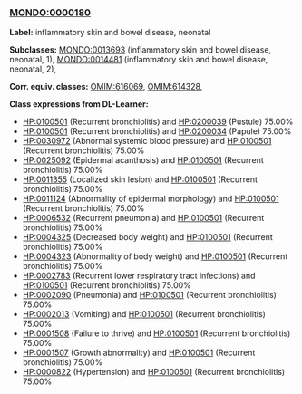 
### [MONDO:0000180](http://purl.obolibrary.org/obo/MONDO_0000180)
**Label:** inflammatory skin and bowel disease, neonatal

**Subclasses:** [MONDO:0013693](http://purl.obolibrary.org/obo/MONDO_0013693) (inflammatory skin and bowel disease, neonatal, 1), [MONDO:0014481](http://purl.obolibrary.org/obo/MONDO_0014481) (inflammatory skin and bowel disease, neonatal, 2), 

**Corr. equiv. classes:** [OMIM:616069](http://purl.obolibrary.org/obo/OMIM_616069), [OMIM:614328](http://purl.obolibrary.org/obo/OMIM_614328), 

**Class expressions from DL-Learner:**

- [HP:0100501](http://purl.obolibrary.org/obo/HP_0100501) (Recurrent bronchiolitis) and [HP:0200039](http://purl.obolibrary.org/obo/HP_0200039) (Pustule) 75.00%
- [HP:0100501](http://purl.obolibrary.org/obo/HP_0100501) (Recurrent bronchiolitis) and [HP:0200034](http://purl.obolibrary.org/obo/HP_0200034) (Papule) 75.00%
- [HP:0030972](http://purl.obolibrary.org/obo/HP_0030972) (Abnormal systemic blood pressure) and [HP:0100501](http://purl.obolibrary.org/obo/HP_0100501) (Recurrent bronchiolitis) 75.00%
- [HP:0025092](http://purl.obolibrary.org/obo/HP_0025092) (Epidermal acanthosis) and [HP:0100501](http://purl.obolibrary.org/obo/HP_0100501) (Recurrent bronchiolitis) 75.00%
- [HP:0011355](http://purl.obolibrary.org/obo/HP_0011355) (Localized skin lesion) and [HP:0100501](http://purl.obolibrary.org/obo/HP_0100501) (Recurrent bronchiolitis) 75.00%
- [HP:0011124](http://purl.obolibrary.org/obo/HP_0011124) (Abnormality of epidermal morphology) and [HP:0100501](http://purl.obolibrary.org/obo/HP_0100501) (Recurrent bronchiolitis) 75.00%
- [HP:0006532](http://purl.obolibrary.org/obo/HP_0006532) (Recurrent pneumonia) and [HP:0100501](http://purl.obolibrary.org/obo/HP_0100501) (Recurrent bronchiolitis) 75.00%
- [HP:0004325](http://purl.obolibrary.org/obo/HP_0004325) (Decreased body weight) and [HP:0100501](http://purl.obolibrary.org/obo/HP_0100501) (Recurrent bronchiolitis) 75.00%
- [HP:0004323](http://purl.obolibrary.org/obo/HP_0004323) (Abnormality of body weight) and [HP:0100501](http://purl.obolibrary.org/obo/HP_0100501) (Recurrent bronchiolitis) 75.00%
- [HP:0002783](http://purl.obolibrary.org/obo/HP_0002783) (Recurrent lower respiratory tract infections) and [HP:0100501](http://purl.obolibrary.org/obo/HP_0100501) (Recurrent bronchiolitis) 75.00%
- [HP:0002090](http://purl.obolibrary.org/obo/HP_0002090) (Pneumonia) and [HP:0100501](http://purl.obolibrary.org/obo/HP_0100501) (Recurrent bronchiolitis) 75.00%
- [HP:0002013](http://purl.obolibrary.org/obo/HP_0002013) (Vomiting) and [HP:0100501](http://purl.obolibrary.org/obo/HP_0100501) (Recurrent bronchiolitis) 75.00%
- [HP:0001508](http://purl.obolibrary.org/obo/HP_0001508) (Failure to thrive) and [HP:0100501](http://purl.obolibrary.org/obo/HP_0100501) (Recurrent bronchiolitis) 75.00%
- [HP:0001507](http://purl.obolibrary.org/obo/HP_0001507) (Growth abnormality) and [HP:0100501](http://purl.obolibrary.org/obo/HP_0100501) (Recurrent bronchiolitis) 75.00%
- [HP:0000822](http://purl.obolibrary.org/obo/HP_0000822) (Hypertension) and [HP:0100501](http://purl.obolibrary.org/obo/HP_0100501) (Recurrent bronchiolitis) 75.00%


